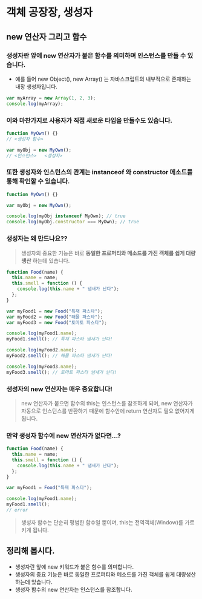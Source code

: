# 객체 공장장, 생성자

## new 연산자 그리고 함수

### 생성자란 앞에 new 연산자가 붙은 함수를 의미하며 인스턴스를 만들 수 있습니다.

- 예를 들어 new Object(), new Array() 는 자바스크립트의 내부적으로 존재하는 내장 생성자입니다.

```javascript
var myArray = new Array(1, 2, 3);
console.log(myArray);
```

### 이와 마찬가지로 사용자가 직접 새로운 타입을 만들수도 있습니다.

```javascript
function MyOwn() {}
// <생성자 함수>

var myObj = new MyOwn();
// <인스턴스>   <생성자>
```

### 또한 생성자와 인스턴스의 관계는 instanceof 와 constructor 메소드를 통해 확인할 수 있습니다.

```javascript
function MyOwn() {}

var myObj = new MyOwn();

console.log(myObj instanceof MyOwn); // true
console.log(myObj.constructor === MyOwn); // true
```

### 생성자는 왜 만드나요??

> 생성자의 중요한 기능은 바로 **동일한 프로퍼티와 메소드를 가진 객체를 쉽게 대량생산** 하는데 있습니다.

```javascript
function Food(name) {
  this.name = name;
  this.smell = function () {
    console.log(this.name + " 냄새가 난다");
  };
}

var myFood1 = new Food("특재 파스타");
var myFood2 = new Food("해물 파스타");
var myFood3 = new Food("토마토 파스타");

console.log(myFood1.name);
myFood1.smell(); // 특재 파스타 냄새가 난다!

console.log(myFood2.name);
myFood2.smell(); // 해물 파스타 냄새가 난다!

console.log(myFood3.name);
myFood3.smell(); // 토마토 파스타 냄새가 난다!
```

### 생성자의 new 연산자는 매우 중요합니다!

> new 연산자가 붙으면 함수의 this는 인스턴스를 참조하게 되며, new 연산자가 자동으로 인스턴스를 반환하기 때문에 함수안에 return 연산자도 필요 없어지게 됩니다.

### 만약 생성자 함수에 new 연산자가 없다면...?

```javascript
function Food(name) {
  this.name = name;
  this.smell = function () {
    console.log(this.name + " 냄새가 난다");
  };
}

var myFood1 = Food("특재 파스타");

console.log(myFood1.name);
myFood1.smell();
// error
```

> 생성자 함수는 단순히 평범한 함수일 뿐이며, this는 전역객체(Window)를 가르키게 됩니다.

## 정리해 봅시다.

- 생성자란 앞에 new 키워드가 붙은 함수를 의미합니다.
- 생성자의 중요 기능은 바로 동일한 프로퍼티와 메소드를 가진 객체를 쉽게 대량생산하는데 있습니다.
- 생성자 함수의 new 연산자는 인스턴스를 참조합니다.
